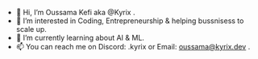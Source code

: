 - 👋 Hi, I’m Oussama Kefi aka @Kyrix .
- 👀 I’m interested in Coding, Entrepreneurship & helping bussnisess to scale up.
- 🌱 I’m currently learning about AI & ML.
- 📫 You can reach me on Discord: .kyrix or Email: oussama@kyrix.dev .

<!---
kyrixdev/kyrixdev is a ✨ special ✨ repository because its `README.md` (this file) appears on your GitHub profile.
You can click the Preview link to take a look at your changes.
--->

